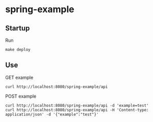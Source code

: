 # spring-example
## Startup
Run
```
make deploy
```
## Use
GET example
```
curl http://localhost:8080/spring-example/api
```
POST example
```
curl http://localhost:8080/spring-example/api -d 'example=test'
curl http://localhost:8080/spring-example/api -H 'Content-type: application/json' -d '{"example":"test"}'
```
